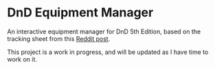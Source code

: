 # DnD Equipment Manager

An interactive equipment manager for DnD 5th Edition, based on the tracking sheet from this [Reddit post](https://www.reddit.com/r/DnDBehindTheScreen/comments/2z1rrt/5e_inventory_tracking_sheet_with_simplified/).

This project is a work in progress, and will be updated as I have time to work on it.
